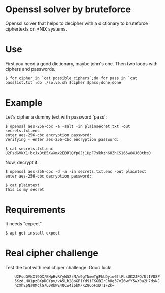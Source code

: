 Openssl solver by bruteforce
======

Openssl solver that helps to decipher with a dictionary to bruteforce ciphertexts on *NIX systems.

Use
======

First you need a good dictionary, maybe john's one. Then two loops with ciphers and passwords. 
        
    $ for cipher in `cat possible_ciphers`;do for pass in `cat passlist.txt`;do ./solve.sh $cipher $pass;done;done

Example 
=======

Let's cipher a dummy text with password 'pass':

    $ openssl aes-256-cbc -a -salt -in plainsecret.txt -out secrets.txt.enc
    enter aes-256-cbc encryption password:
    Verifying - enter aes-256-cbc encryption password:
    
    $ cat secrets.txt.enc
    U2FsdGVkX1+bcJxDtB5XwXmx2EBRlQfp8Jj1HpF7skkzh6HZhCS165w8XJ60tbtD

Now, decrypt it: 

    $ openssl aes-256-cbc -d -a -in secrets.txt.enc -out plaintext
    enter aes-256-cbc decryption password:
    
    $ cat plaintext
    This is my secret

Requirements 
=======

It needs "expect". 

    $ apt-get install expect 

Real cipher challenge
=======
Test the tool with real chiper challenge. Good luck!

        U2FsdGVkX19QX/EHpHvRYyW52rN/m9gTNmwTgFkLDyiw6flFLsUK2JFQ/UtIVD8P
        5KzdLHO1pzBXpDOYpv/vA5Lb28oGP1Yd9iFKGBIrChUg37vI6wfY5wX0a2H7dsNJ
        nzXhEpNsUMclG7L0RbWE4QCw4i6bM/KZ8GpFxDT1FZk=
